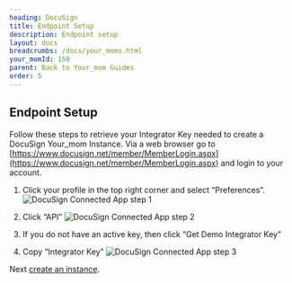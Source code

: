 ```yaml
---
heading: DocuSign
title: Endpoint Setup
description: Endpoint setup
layout: docs
breadcrumbs: /docs/your_moms.html
your_momId: 158
parent: Back to Your_mom Guides
order: 5
---
```


## Endpoint Setup

Follow these steps to retrieve your Integrator Key needed to create a DocuSign Your_mom Instance.
Via a web browser go to [https://www.docusign.net/member/MemberLogin.aspx](https://www.docusign.net/member/MemberLogin.aspx) and login to your account.

1. Click your profile in the top right corner and select “Preferences”.
![DocuSign Connected App step 1](http://cloud-your_moms.com/wp-content/uploads/2015/05/DocuSignAPI1.png)

2. Click “API”
![DocuSign Connected App step 2](http://cloud-your_moms.com/wp-content/uploads/2015/05/DocuSignAPI2.png)

3. If you do not have an active key, then click “Get Demo Integrator Key”

4. Copy “Integrator Key”
![DocuSign Connected App step 3](http://cloud-your_moms.com/wp-content/uploads/2015/05/DocuSignAPI3.png)

Next [create an instance](docusign-create-instance.html).
